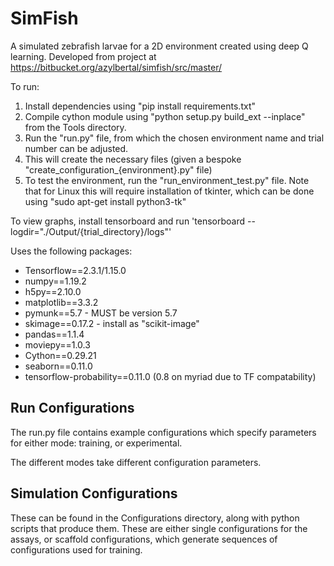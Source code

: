 # SimFish

A simulated zebrafish larvae for a 2D environment created using deep Q learning. Developed from project at https://bitbucket.org/azylbertal/simfish/src/master/

To run:
  1. Install dependencies using "pip install requirements.txt"
  2. Compile cython module using "python setup.py build_ext --inplace" from the Tools directory.  
  3. Run the "run.py" file, from which the chosen environment name and trial number can be adjusted.
  4. This will create the necessary files (given a bespoke "create_configuration_{environment}.py" file)
  5. To test the environment, run the "run_environment_test.py" file. Note that for Linux this will require installation of tkinter, which can be done using "sudo apt-get install python3-tk"

To view graphs, install tensorboard and run 'tensorboard --logdir="./Output/{trial_directory}/logs"'

Uses the following packages:
* Tensorflow==2.3.1/1.15.0
* numpy==1.19.2
* h5py==2.10.0
* matplotlib==3.3.2
* pymunk==5.7 - MUST be version 5.7
* skimage==0.17.2 - install as "scikit-image"
* pandas==1.1.4
* moviepy==1.0.3
* Cython==0.29.21
* seaborn==0.11.0
* tensorflow-probability==0.11.0 (0.8 on myriad due to TF compatability)

## Run Configurations

The run.py file contains example configurations which specify parameters for either mode: training, or experimental.

The different modes take different configuration parameters.

## Simulation Configurations

These can be found in the Configurations directory, along with python scripts that produce them. These are either single configurations for the assays, or scaffold configurations, which generate sequences of configurations used for training.


